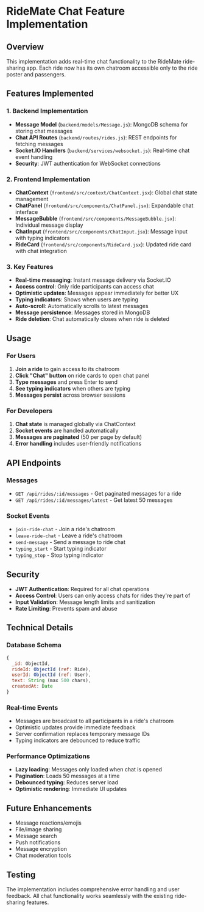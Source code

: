 # RideMate Chat Feature Implementation

## Overview
This implementation adds real-time chat functionality to the RideMate ride-sharing app. Each ride now has its own chatroom accessible only to the ride poster and passengers.

## Features Implemented

### 1. Backend Implementation
- **Message Model** (`backend/models/Message.js`): MongoDB schema for storing chat messages
- **Chat API Routes** (`backend/routes/rides.js`): REST endpoints for fetching messages
- **Socket.IO Handlers** (`backend/services/websocket.js`): Real-time chat event handling
- **Security**: JWT authentication for WebSocket connections

### 2. Frontend Implementation
- **ChatContext** (`frontend/src/context/ChatContext.jsx`): Global chat state management
- **ChatPanel** (`frontend/src/components/ChatPanel.jsx`): Expandable chat interface
- **MessageBubble** (`frontend/src/components/MessageBubble.jsx`): Individual message display
- **ChatInput** (`frontend/src/components/ChatInput.jsx`): Message input with typing indicators
- **RideCard** (`frontend/src/components/RideCard.jsx`): Updated ride card with chat integration

### 3. Key Features
- **Real-time messaging**: Instant message delivery via Socket.IO
- **Access control**: Only ride participants can access chat
- **Optimistic updates**: Messages appear immediately for better UX
- **Typing indicators**: Shows when users are typing
- **Auto-scroll**: Automatically scrolls to latest messages
- **Message persistence**: Messages stored in MongoDB
- **Ride deletion**: Chat automatically closes when ride is deleted

## Usage

### For Users
1. **Join a ride** to gain access to its chatroom
2. **Click "Chat" button** on ride cards to open chat panel
3. **Type messages** and press Enter to send
4. **See typing indicators** when others are typing
5. **Messages persist** across browser sessions

### For Developers
1. **Chat state** is managed globally via ChatContext
2. **Socket events** are handled automatically
3. **Messages are paginated** (50 per page by default)
4. **Error handling** includes user-friendly notifications

## API Endpoints

### Messages
- `GET /api/rides/:id/messages` - Get paginated messages for a ride
- `GET /api/rides/:id/messages/latest` - Get latest 50 messages

### Socket Events
- `join-ride-chat` - Join a ride's chatroom
- `leave-ride-chat` - Leave a ride's chatroom
- `send-message` - Send a message to ride chat
- `typing_start` - Start typing indicator
- `typing_stop` - Stop typing indicator

## Security
- **JWT Authentication**: Required for all chat operations
- **Access Control**: Users can only access chats for rides they're part of
- **Input Validation**: Message length limits and sanitization
- **Rate Limiting**: Prevents spam and abuse

## Technical Details

### Database Schema
```javascript
{
  _id: ObjectId,
  rideId: ObjectId (ref: Ride),
  userId: ObjectId (ref: User),
  text: String (max 500 chars),
  createdAt: Date
}
```

### Real-time Events
- Messages are broadcast to all participants in a ride's chatroom
- Optimistic updates provide immediate feedback
- Server confirmation replaces temporary message IDs
- Typing indicators are debounced to reduce traffic

### Performance Optimizations
- **Lazy loading**: Messages only loaded when chat is opened
- **Pagination**: Loads 50 messages at a time
- **Debounced typing**: Reduces server load
- **Optimistic rendering**: Immediate UI updates

## Future Enhancements
- Message reactions/emojis
- File/image sharing
- Message search
- Push notifications
- Message encryption
- Chat moderation tools

## Testing
The implementation includes comprehensive error handling and user feedback. All chat functionality works seamlessly with the existing ride-sharing features.
